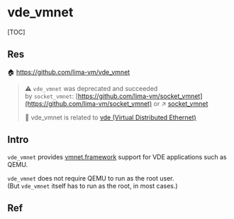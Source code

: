 # vde_vmnet

[TOC]



## Res
🏠 https://github.com/lima-vm/vde_vmnet

> ⚠ `vde_vmnet` was deprecated and succeeded by `socket_vmnet`: [https://github.com/lima-vm/socket_vmnet](https://github.com/lima-vm/socket_vmnet)
> or ↗ [socket_vmnet](socket_vmnet.md)
> 
> 🙈 vde_vmnet is related to [vde (Virtual Distributed Ethernet)](../../Virtual%20Link%20Layer/vde%20(Virtual%20Distributed%20Ethernet).md)



## Intro
`vde_vmnet` provides [vmnet.framework](https://developer.apple.com/documentation/vmnet) support for VDE applications such as QEMU.

`vde_vmnet` does not require QEMU to run as the root user.
(But `vde_vmnet` itself has to run as the root, in most cases.)



## Ref
